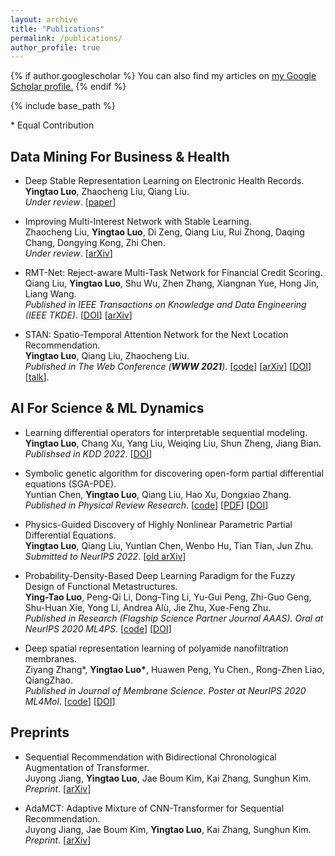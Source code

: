 ```yaml
---
layout: archive
title: "Publications"
permalink: /publications/
author_profile: true
---
```


{% if author.googlescholar %}
  You can also find my articles on <u><a href="{{author.googlescholar}}">my Google Scholar profile</a>.</u>
{% endif %}

{% include base_path %}

\* Equal Contribution 
  
## Data Mining For Business & Health
* Deep Stable Representation Learning on Electronic Health Records.  
__Yingtao Luo__, Zhaocheng Liu, Qiang Liu.  
*Under review*.  [[paper](https://github.com/yingtaoluo/yingtaoluo.github.io/blob/master/_publications/Causal_Healthcare_Embedding.pdf)]  

* Improving Multi-Interest Network with Stable Learning.  
Zhaocheng Liu, __Yingtao Luo__, Di Zeng, Qiang Liu, Rui Zhong, Daqing Chang, Dongying Kong, Zhi Chen.  
*Under review*.  [[arXiv](https://arxiv.org/abs/2207.07910)]

* RMT-Net: Reject-aware Multi-Task Network for Financial Credit Scoring.  
Qiang Liu, __Yingtao Luo__, Shu Wu, Zhen Zhang, Xiangnan Yue, Hong Jin, Liang Wang.  
*Published in IEEE Transactions on Knowledge and Data Engineering (IEEE TKDE)*. [[DOI](https://doi.org/10.1109/TKDE.2022.3179025)]  [[arXiv](https://arxiv.org/abs/2206.00568)]  

* STAN: Spatio-Temporal Attention Network for the Next Location Recommendation.  
__Yingtao Luo__, Qiang Liu, Zhaocheng Liu.  
*Published in The Web Conference (__WWW 2021__)*. [[code](https://github.com/yingtaoluo/Spatial-Temporal-Attention-Network-for-POI-Recommendation)]  [[arXiv](https://arxiv.org/abs/2102.04095)]  [[DOI](https://doi.org/10.1145/3442381.3449998)]  [[talk](https://www.youtube.com/watch?v=ajNzESvOvzs)].

## AI For Science & ML Dynamics
* Learning differential operators for interpretable sequential modeling.  
__Yingtao Luo__, Chang Xu, Yang Liu, Weiqing Liu, Shun Zheng, Jiang Bian.  
*Publishsed in KDD 2022*.  [[DOI](https://doi.org/10.1145/3534678.3539245)]

* Symbolic genetic algorithm for discovering open-form partial differential equations (SGA-PDE).  
Yuntian Chen, __Yingtao Luo__, Qiang Liu, Hao Xu, Dongxiao Zhang.  
*Published in Physical Review Research*. [[code](https://github.com/yingtaoluo/PDE-Discovery-with-Evolutionary-Tree-Search)]  [[PDF](https://journals.aps.org/prresearch/pdf/10.1103/PhysRevResearch.4.023174)]  [[DOI](https://doi.org/10.1103/PhysRevResearch.4.023174)]
  
* Physics-Guided Discovery of Highly Nonlinear Parametric Partial Differential Equations.  
__Yingtao Luo__, Qiang Liu, Yuntian Chen, Wenbo Hu, Tian Tian, Jun Zhu.  
*Submitted to NeurIPS 2022*. [[old arXiv](https://arxiv.org/abs/2106.01078)]

* Probability-Density-Based Deep Learning Paradigm for the Fuzzy Design of Functional Metastructures.  
__Ying-Tao Luo__, Peng-Qi Li, Dong-Ting Li, Yu-Gui Peng, Zhi-Guo Geng,  
Shu-Huan Xie, Yong Li, Andrea Alù, Jie Zhu, Xue-Feng Zhu.  
*Published in Research (Flagship Science Partner Journal AAAS). Oral at NeurIPS 2020 ML4PS*. [[code](http://github.com/yingtaoluo/Probabilistic-density-network)]  [[DOI](https://doi.org/10.34133/2020/8757403)]
  
* Deep spatial representation learning of polyamide nanofiltration membranes.  
Ziyang Zhang\*, __Yingtao Luo\*__, Huawen Peng, Yu Chen., Rong-Zhen Liao, QiangZhao.  
*Published in Journal of Membrane Science. Poster at NeurIPS 2020 ML4Mol*. [[code](https://github.com/yingtaoluo/Nanofiltration-Membrane-Deep-Learning)]  [[DOI](https://doi.org/10.1016/j.memsci.2020.118910)] 

## Preprints
* Sequential Recommendation with Bidirectional Chronological Augmentation of Transformer.  
Juyong Jiang,  __Yingtao Luo__, Jae Boum Kim, Kai Zhang, Sunghun Kim.  
*Preprint*. [[arXiv](https://arxiv.org/pdf/2112.06460.pdf)]   

* AdaMCT: Adaptive Mixture of CNN-Transformer for Sequential Recommendation.  
Juyong Jiang, Jae Boum Kim, __Yingtao Luo__, Kai Zhang, Sunghun Kim.  
*Preprint*. [[arXiv](https://arxiv.org/abs/2205.08776)]  
